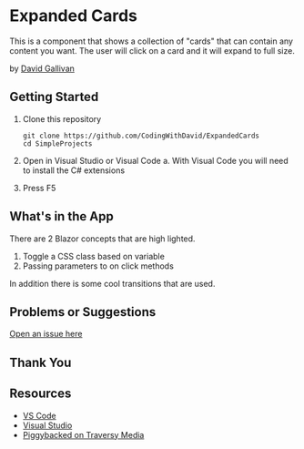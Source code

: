 # Expanded Cards

This is a component that shows a collection of "cards" that can contain any content you want. The user will click on a card and it will expand to full size. 

by [David Gallivan](http://twitter.com/CodingwithDavid)



## Getting Started

1. Clone this repository

   ```Command Line
   git clone https://github.com/CodingWithDavid/ExpandedCards
   cd SimpleProjects
   ```

1.	Open in Visual Studio or Visual Code
a.	With Visual Code you will need to install the C# extensions
2.	Press F5

## What's in the App

There are 2 Blazor concepts that are high lighted.
1. Toggle a CSS class based on variable
2. Passing parameters to on click methods

In addition there is some cool transitions that are used.



## Problems or Suggestions

[Open an issue here]( https://github.com/CodingWithDavid/ExpandedCards/issues)

## Thank You


## Resources

- [VS Code](https://code.visualstudio.com)
- [Visual Studio]( https://visualstudio.microsoft.com/)
- [Piggybacked on Traversy Media](https://www.youtube.com/c/TraversyMedia/featured)



